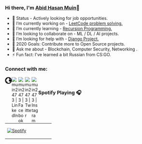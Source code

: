 
### Hi there, I'm [Abid Hasan Muin](https://muin2473.github.io/)👋
- 💼 Status - Actively looking for job opportunities.
- 🔭 I’m currently working on - [LeetCode problem solving.](https://leetcode.com/problemset/all/)
- 🌱 I’m currently learning - [Recursion Programming.](https://g.co/kgs/YUhr8c)
- 👯 I’m looking to collaborate on - ML / DL / AI projects.
- 🤔 I’m looking for help with - [Django Project.](https://www.djangoproject.com/)
- 🎯 2020 Goals: Contribute more to Open Source projects.
- 💬 Ask me about - Blockchain, Computer Security, Networking .
- ⚡ Fun fact: I've learned a bit Russian from CS:GO.

### Connect with me:
[<img align="left" alt="muin2473 | Github portfolio" width="22px" src="https://raw.githubusercontent.com/iconic/open-iconic/master/svg/globe.svg"/>][website]
[<img align="left" alt="muin2473 | LinkedIn" width="22px" src="https://cdn.jsdelivr.net/npm/simple-icons@latest/icons/linkedin.svg" />][linkedin]
[<img align="left" alt="muin2473 | Facebook" width="22px" src="https://cdn.jsdelivr.net/npm/simple-icons@latest/icons/facebook.svg"/>][facebook]
[<img align="left" alt="muin2473 | Twitter" width="22px" src="https://cdn.jsdelivr.net/npm/simple-icons@latest/icons/twitter.svg" />][twitter]
[<img align="left" alt="muin2473 | Instagram" width="22px" src="https://cdn.jsdelivr.net/npm/simple-icons@latest/icons/instagram.svg"/>][instagram]

[website]: https://muin2473.github.io
[linkedin]: https://linkedin.com/in/muin2473
[facebook]: https://www.facebook.com/muin2473
[twitter]: https://twitter.com/muin2473
[instagram]: https://www.instagram.com/muin2473

<br>

### Spotify Playing 🎧
<table width="100%">
    <tr>
  <td width="50%">
    
[![Spotify](https://spotify-for-github-profile.muin2473.vercel.app/api/spotify)](https://open.spotify.com/user/uma6xwiukzrvdcuhmfokxhpl6)

  </td>
  </table>
